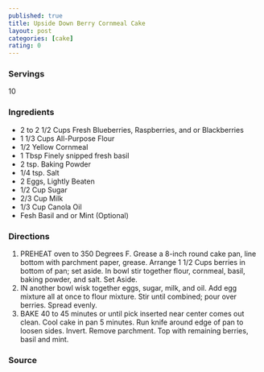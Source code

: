 ```yaml
---
published: true
title: Upside Down Berry Cornmeal Cake
layout: post
categories: [cake]
rating: 0
---
```

### Servings
10

### Ingredients
- 2 to 2 1/2 Cups Fresh Blueberries, Raspberries, and or Blackberries
- 1 1/3 Cups All-Purpose Flour
- 1/2 Yellow Cornmeal
- 1 Tbsp Finely snipped fresh basil
- 2 tsp. Baking Powder
- 1/4 tsp. Salt
- 2 Eggs, Lightly Beaten
- 1/2 Cup Sugar
- 2/3 Cup Milk
- 1/3 Cup Canola Oil
- Fesh Basil and or Mint (Optional)

### Directions
1. PREHEAT oven to 350 Degrees F.  Grease a 8-inch round cake pan, line bottom with parchment paper, grease.   Arrange 1 1/2 Cups berries in bottom of pan; set aside.  In bowl stir together flour, cornmeal, basil, baking powder, and salt.  Set Aside.
2. IN another bowl wisk together eggs, sugar, milk, and oil.  Add egg mixture all at once to flour mixture.  Stir until combined; pour over berries.  Spread evenly.
3. BAKE 40 to 45 minutes or until pick inserted near center comes out clean.  Cool cake in pan 5 minutes.  Run knife around edge of pan to loosen sides.  Invert.  Remove parchment.  Top with remaining berries, basil and mint.

### Source

